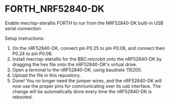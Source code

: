 # FORTH_NRF52840-DK
Enable mecrisp-sterallis FORTH to run from the NRF52840-DK built-in USB serial connection

Setup instructions:  
1.  On the nRF52840-DK, connect pin P0.25 to pin P0.08, and connect then P0.24 to pin P0.06.  
2.  Install mecrisp-sterallis for the BBC:microbit onto the nRF52840-DK by dragging the hex file onto the nRF52840-DK's virtual drive.
3.  Open a terminal to the nRF52840-DK, using baudrate 115200.
4.  Upload the file in this repository.
5.  Done!  You no longer need the jumper wires, and the nRF52840-DK will now use the proper pins for communicating over its usb interface.  The change will be automatically done every time the nRF52840-DK is rebooted.
